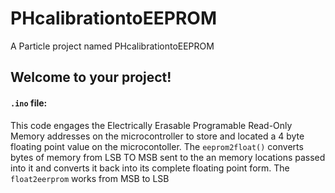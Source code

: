 # PHcalibrationtoEEPROM

A Particle project named PHcalibrationtoEEPROM

## Welcome to your project!

#### ```.ino``` file:
This code engages the Electrically Erasable Programable Read-Only Memory addresses on the microcontroller to store and located a 4 byte floating point value on the microcontoller. The `eeprom2float()` converts bytes of memory from LSB TO MSB sent to the an memory locations passed into it and converts it back into its complete floating point form. The `float2eerprom` works from MSB to LSB
